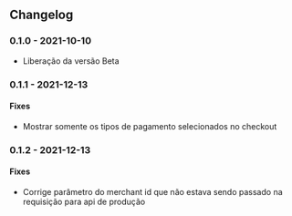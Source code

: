 
## Changelog ##

### 0.1.0 - 2021-10-10 ###
 * Liberação da versão Beta

### 0.1.1 - 2021-12-13 ###
#### Fixes
 * Mostrar somente os tipos de pagamento selecionados no checkout

### 0.1.2 - 2021-12-13 ###
#### Fixes
 * Corrige parâmetro do merchant id que não estava sendo passado na requisição para api de produção